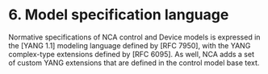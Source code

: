 # 6. Model specification language

Normative specifications of NCA control and Device models is expressed in the \[YANG 1.1\] modeling language defined by \[RFC 7950\], with the YANG complex-type extensions defined by \[RFC 6095\]. As well, NCA adds a set of custom YANG extensions that are defined in the control model base text.
